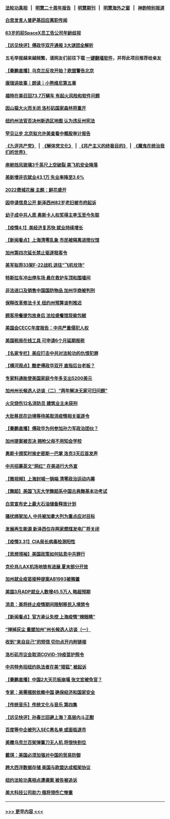 #### [法轮功真相](https://github.com/gfw-breaker/truth/blob/master/README.md?t=0) &nbsp;&nbsp;|&nbsp;&nbsp; [明慧二十周年报告](https://github.com/gfw-breaker/mh-reports/blob/master/README.md?t=0) &nbsp;&nbsp;|&nbsp;&nbsp;[明慧期刊](https://github.com/gfw-breaker/mh-qikan) &nbsp;&nbsp;|&nbsp;&nbsp; [明慧海外之窗](https://github.com/gfw-breaker/mh-news/blob/master/README.md?t=0) &nbsp;&nbsp;|&nbsp;&nbsp; [神韵特别报道](https://github.com/gfw-breaker/mh-news/blob/master/shenyun.md?t=0)
#### [白宫发言人普萨基回应离职传闻](../pages/nsc412/n13689747.md?t=04020953) 
#### [63岁的前SpaceX员工告公司年龄歧视](../pages/nsc412/n13689921.md?t=04020953) 
#### [【远见快评】傅政华双开通报 3大谜团全解析](../pages/nsc412/n13689765.md?t=04020953) 
#### 五毛举报越来越频繁，请网友们前往下载 [一键翻墙软件](https://github.com/gfw-breaker/ssr-accounts)，并将此项目推荐给亲友
#### [【秦鹏直播】乌克兰反攻开始？欧盟警告北京](../pages/nsc412/n13688941.md?t=04020953) 
#### [唐瑞讲故事｜朗读｜小熊维尼第五章](../pages/nsc412/n13689709.md?t=04020953) 
#### [福特在美召回73.7万辆车 有起火风险和软件问题](../pages/nsc412/n13689733.md?t=04020953) 
#### [因山猫大火而关闭 洛杉矶国家森林将重开](../pages/nsc412/n13689703.md?t=04020953) 
#### [纽约州法官否决州新选区地图 认为违反州宪法](../pages/nsc412/n13687903.md?t=04020953) 
#### [罕见让步 北京拟允许美查看中概股审计报告](../pages/nsc412/n13689617.md?t=04020953) 
#### [《九评共产党》](https://github.com/begood0513/9ping.md/blob/master/README.md) &nbsp;|&nbsp; [《解体党文化》](../../../../jtdwh.md/blob/master/README.md)  &nbsp;|&nbsp; [《共产主义的终极目的》](../../../../gczydzjmd.md/blob/master/README.md) &nbsp;|&nbsp; [《魔鬼在统治我们的世界》](../../../../mgztzwmdsj.md/blob/master/README.md) 
#### [座舱挡风玻璃3千英尺上空破裂 美飞机安全降落](../pages/nsc412/n13689505.md?t=04020953) 
#### [美新增非农就业43.1万 失业率降至3.6%](../pages/nsc412/n13689262.md?t=04020953) 
#### [2022费城花展 主题：鲜花盛开](../pages/nsc412/n13689283.md?t=04020953) 
#### [因申请信息公开 新泽西州82岁老妇被市府起诉](../pages/nsc412/n13686979.md?t=04020953) 
#### [幼子成中共人质 奥斯卡人权奖得主李玉至今失联](../pages/nsc412/n13687423.md?t=04020953) 
#### [【疫情4.1】美经济复苏快 就业持续增长](../pages/nsc412/n13688194.md?t=04020953) 
#### [【新闻看点】上海清零乱象 市民被隔离进殡仪馆](../pages/nsc412/n13687289.md?t=04020953) 
#### [加州第四次延长禁止驱逐租客令](../pages/nsc412/n13688252.md?t=04020953) 
#### [美军拟将33架F-22战机 送往“飞机坟场”](../pages/nsc412/n13687965.md?t=04020953) 
#### [特斯拉车冲出停车场 悬在救护车顶和围墙间](../pages/nsc412/n13688109.md?t=04020953) 
#### [非法进口及销售中国国防物品 加州华商被判刑](../pages/nsc412/n13687552.md?t=04020953) 
#### [保释改革修法卡关 纽约州预算谈判推迟](../pages/nsc412/n13687900.md?t=04020953) 
#### [顾客用餐提包放身后 法拉盛餐馆现偷包贼](../pages/nsc412/n13688025.md?t=04020953) 
#### [美国会CECC年度报告：中共严重侵犯人权](../pages/nsc412/n13687784.md?t=04020953) 
#### [美国税局在线工具 可申请6个月延期报税](../pages/nsc412/n13687685.md?t=04020953) 
#### [【名家专栏】美应打击中共对法轮功的仇恨犯罪](../pages/nsc412/n13683636.md?t=04020953) 
#### [【横河观点】酷吏傅政华双开 直指后台老板？](../pages/nsc412/n13687304.md?t=04020953) 
#### [专家料通胀使美国家庭今年多支出5200美元](../pages/nsc412/n13687367.md?t=04020953) 
#### [加州州长候选人访谈（二）“两年解决无家可归问题”](../pages/nsc412/n13687563.md?t=04020953) 
#### [火灾烧伤12名消防员 建筑业主未获刑](../pages/nsc412/n13687550.md?t=04020953) 
#### [大批移民在边境等待美取消疫情相关驱逐令](../pages/nsc412/n13687341.md?t=04020953) 
#### [【秦鹏直播】傅政华为何参加孙力军政治团伙？](../pages/nsc412/n13687298.md?t=04020953) 
#### [加州提案被否决 拥枪父母不用知会学校](../pages/nsc412/n13687259.md?t=04020953) 
#### [奥斯卡颁奖时挨史密斯一巴掌 洛克3天后首发声](../pages/nsc412/n13687135.md?t=04020953) 
#### [中共招募英文“网红” 在美进行大外宣](../pages/nsc412/n13686907.md?t=04020953) 
#### [【微视频】上海封城一锅端 清零政治运动内幕](../pages/nsc412/n13686590.md?t=04020953) 
#### [【舞蹈】美国飞天大学舞蹈系中国古典舞基本功考试](../pages/nsc412/n13687107.md?t=04020953) 
#### [白宫宣布史上最大石油储备释放计划](../pages/nsc412/n13686959.md?t=04020953) 
#### [骚扰绑架加人 中共被加拿大列为重点应对目标](../pages/nsc412/n13684552.md?t=04020953) 
#### [发展再生能源 新泽西仅存两家燃煤发电厂将关闭](../pages/nsc412/n13686676.md?t=04020953) 
#### [【疫情3.31】CIA局长病毒检测阳性](../pages/nsc412/n13685504.md?t=04020953) 
#### [【思想领袖】美国政策如何姑息中共罪行](../pages/nsc412/n13654193.md?t=04020953) 
#### [克伦肖/LAX机场地铁有进展 夏末部分开放](../pages/nsc412/n13685449.md?t=04020953) 
#### [加州就业疫苗接种提案AB1993被搁置](../pages/nsc412/n13685064.md?t=04020953) 
#### [美国3月ADP就业人数增45.5万人 略超预期](../pages/nsc412/n13684903.md?t=04020953) 
#### [消息：美将终止疫情期间限制移民入境禁令](../pages/nsc412/n13684534.md?t=04020953) 
#### [【新闻看点】官方承认失控 上海疫情“辣眼睛”](../pages/nsc412/n13684412.md?t=04020953) 
#### [“掸掉灰尘 重塑加州”州长候选人访谈（一）](../pages/nsc412/n13684974.md?t=04020953) 
#### [收到“来自自己”的短信 切勿点开内附链接](../pages/nsc412/n13684787.md?t=04020953) 
#### [洛杉矶市议会取消COVID-19疫苗护照令](../pages/nsc412/n13684479.md?t=04020953) 
#### [中共特务招纽约执法者在美“猎狐” 被起诉](../pages/nsc412/n13684494.md?t=04020953) 
#### [【秦鹏直播】中国2大天花板崩塌 张文宏被免官？](../pages/nsc412/n13684435.md?t=04020953) 
#### [专家：美需摆脱依赖中国 确保经济和国家安全](../pages/nsc412/n13684518.md?t=04020953) 
#### [【传统音乐】传统文化与音乐 第四集](../pages/nsc412/n13684535.md?t=04020953) 
#### [【远见快评】孙春兰回避上海？高层内斗正酣](../pages/nsc412/n13684447.md?t=04020953) 
#### [百度等中企被列入SEC黑名单 或面临退市](../pages/nsc412/n13684166.md?t=04020953) 
#### [美赠乌克兰百架弹簧刀无人机 将很快到位](../pages/nsc412/n13684178.md?t=04020953) 
#### [戴琪：美国必须加强对中国的贸易防御](../pages/nsc412/n13684167.md?t=04020953) 
#### [跨大西洋数据存储 美国与欧盟达成框架协议](../pages/nsc412/n13684156.md?t=04020953) 
#### [纽约法轮功真相点遭袭案 被告被追诉](../pages/nsc412/n13682451.md?t=04020953) 
#### [美大科技公司助力 俄将领伤亡惨重](../pages/nsc412/n13683899.md?t=04020953) 

----
#### [ >>> 更早内容 <<< ](../indexes/nsc412-earlier.md)
